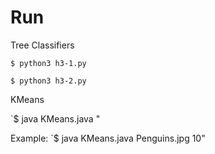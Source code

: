 # Run

Tree Classifiers

`$ python3 h3-1.py`

`$ python3 h3-2.py`

KMeans

`$ java KMeans.java <input-image> <epochs>"

Example: `$ java KMeans.java Penguins.jpg 10"
